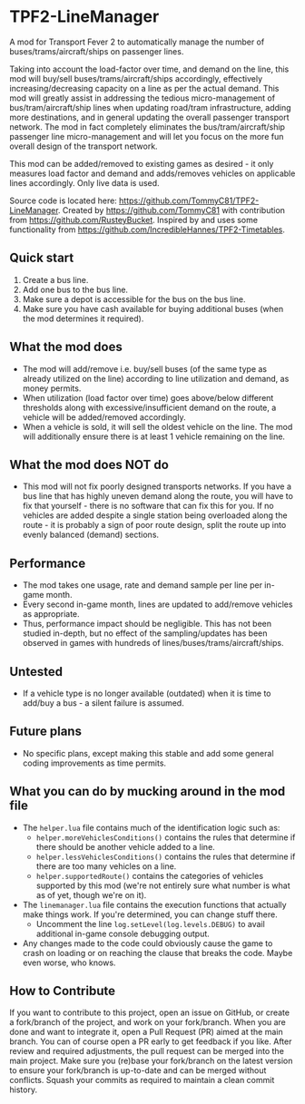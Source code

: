 # TPF2-LineManager

A mod for Transport Fever 2 to automatically manage the number of buses/trams/aircraft/ships on passenger lines.

Taking into account the load-factor over time, and demand on the line, this mod will buy/sell
buses/trams/aircraft/ships accordingly, effectively increasing/decreasing capacity on a line as per the actual
demand. This mod will greatly assist in addressing the tedious micro-management of bus/tram/aircraft/ship lines
when updating road/tram infrastructure, adding more destinations, and in general updating the overall passenger
transport network. The mod in fact completely eliminates the bus/tram/aircraft/ship passenger line
micro-management and will let you focus on the more fun overall design of the transport network.

This mod can be added/removed to existing games as desired - it only measures load factor and demand and
adds/removes vehicles on applicable lines accordingly. Only live data is used.

Source code is located here: https://github.com/TommyC81/TPF2-LineManager.
Created by https://github.com/TommyC81 with contribution from https://github.com/RusteyBucket.
Inspired by and uses some functionality from https://github.com/IncredibleHannes/TPF2-Timetables.

## Quick start

1. Create a bus line.
2. Add one bus to the bus line.
3. Make sure a depot is accessible for the bus on the bus line.
4. Make sure you have cash available for buying additional buses (when the mod determines it required).

## What the mod does

* The mod will add/remove i.e. buy/sell buses (of the same type as already utilized on the line) according to line
  utilization and demand, as money permits.
* When utilization (load factor over time) goes above/below different thresholds along with excessive/insufficient
  demand on the route, a vehicle will be added/removed accordingly.
* When a vehicle is sold, it will sell the oldest vehicle on the line. The mod will additionally ensure there is at
  least 1 vehicle remaining on the line.

## What the mod does NOT do

* This mod will not fix poorly designed transports networks. If you have a bus line that has highly uneven demand
  along the route, you will have to fix that yourself - there is no software that can fix this for you. If no vehicles
  are added despite a single station being overloaded along the route - it is probably a sign of poor route design,
  split the route up into evenly balanced (demand) sections.

## Performance

* The mod takes one usage, rate and demand sample per line per in-game month.
* Every second in-game month, lines are updated to add/remove vehicles as appropriate.
* Thus, performance impact should be negligible. This has not been studied in-depth, but no effect of the
  sampling/updates has been observed in games with hundreds of lines/buses/trams/aircraft/ships.

## Untested

* If a vehicle type is no longer available (outdated) when it is time to add/buy a bus - a silent failure is assumed.

## Future plans

* No specific plans, except making this stable and add some general coding improvements as time permits.

## What you can do by mucking around in the mod file

* The `helper.lua` file contains much of the identification logic such as:
    * `helper.moreVehiclesConditions()` contains the rules that determine if there should be another vehicle added to a
      line.
    * `helper.lessVehiclesConditions()` contains the rules that determine if there are too many vehicles on a line.
    * `helper.supportedRoute()` contains the categories of vehicles supported by this mod (we're not entirely sure what
      number is what as of yet, though we're on it).
* The `linemanager.lua` file contains the execution functions that actually make things work. If you're determined, you
  can change stuff there.
    * Uncomment the line `log.setLevel(log.levels.DEBUG)` to avail additional in-game console debugging output.
* Any changes made to the code could obviously cause the game to crash on loading or on reaching the clause that breaks
  the code. Maybe even worse, who knows.

## How to Contribute

If you want to contribute to this project, open an issue on GitHub, or create a fork/branch of the project, and work on
your fork/branch. When you are done and want to integrate it, open a Pull Request (PR) aimed at the main branch.
You can of course open a PR early to get feedback if you like. After review and required adjustments, the pull request
can be merged into the main project. Make sure you (re)base your fork/branch on the latest version to ensure your
fork/branch is up-to-date and can be merged without conflicts. Squash your commits as required to maintain a clean
commit history.